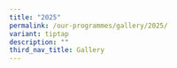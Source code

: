```yaml
---
title: "2025"
permalink: /our-programmes/gallery/2025/
variant: tiptap
description: ""
third_nav_title: Gallery
---
```

